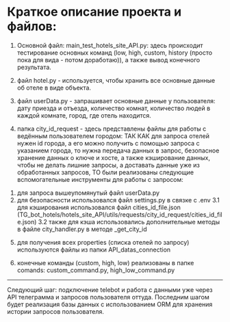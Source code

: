 # Краткое описание проекта и файлов:

1) Основной файл: main_test_hotels_site_API.py:
здесь происходит тестирование основных команд (low, high, custom, history (просто пока для вида - потом доработаю)),
а также вывод конечного результата.

2) файл hotel.py - используется, чтобы хранить все основные данные об отеле в виде объекта.

3) файл userData.py - запрашивает основные данные у пользователя:
дату приезда и отъезда, количество комнат, количество людей в каждой комнате, город, где отель находится.

4) папка city_id_request - здесь представлены файлы для работы с ведённым пользователем городом:
ТАК КАК для запроса отелей нужен id города, а его можно получить с помощью запроса с указанием города, то
нужна передача данных в запрос, безопасное хранение данных о ключе и хосте, а также кэширование данных, чтобы не делать
лишние запросы, а доставать данные уже из обработанных запросов, ТО были реализованы следующие вспомогательные инструменты для
работы с запросом:
1. для запроса вышеупомянутый файл userData.py
2. для безопасности использовался файл settings.py в связке с .env
3.1 для кэширования использовался файл cities_id_file.json (TG_bot_hotels/hotels_site_API/utils/requests/city_id_request/cities_id_file.json)
3.2 также для кэша использовались дополнительные методы в файле city_handler.py в методе _get_city_id

5) для получения всех properties (списка отелей по запросу) используются файлы из папки API_datas_connection

6) конечные команды (custom, high, low) реализованы в папке comands: custom_command.py, high_low_command.py
----

Следующий шаг: подключение telebot и работа с данными уже через API телеграмма и запросов пользователя оттуда.
Последним шагом будет реализация базы данных с использованием ORM для хранения истории запросов пользователя.
